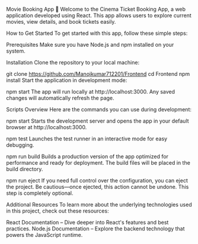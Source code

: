 Movie Booking App 🎥
Welcome to the Cinema Ticket Booking App, a web application developed using React. This app allows users to explore current movies, view details, and book tickets easily.

How to Get Started
To get started with this app, follow these simple steps:

Prerequisites
Make sure you have Node.js and npm installed on your system.

Installation
Clone the repository to your local machine:

git clone https://github.com/Manojkumar712201/Frontend
cd Frontend
npm install
Start the application in development mode:

npm start
The app will run locally at http://localhost:3000. Any saved changes will automatically refresh the page.

Scripts Overview
Here are the commands you can use during development:

npm start
Starts the development server and opens the app in your default browser at http://localhost:3000.

npm test
Launches the test runner in an interactive mode for easy debugging.

npm run build
Builds a production version of the app optimized for performance and ready for deployment. The build files will be placed in the build directory.

npm run eject
If you need full control over the configuration, you can eject the project. Be cautious—once ejected, this action cannot be undone. This step is completely optional.

Additional Resources
To learn more about the underlying technologies used in this project, check out these resources:

React Documentation – Dive deeper into React's features and best practices.
Node.js Documentation – Explore the backend technology that powers the JavaScript runtime.
